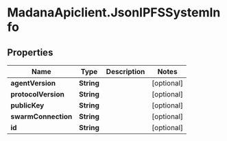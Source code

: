 # MadanaApiclient.JsonIPFSSystemInfo

## Properties

Name | Type | Description | Notes
------------ | ------------- | ------------- | -------------
**agentVersion** | **String** |  | [optional] 
**protocolVersion** | **String** |  | [optional] 
**publicKey** | **String** |  | [optional] 
**swarmConnection** | **String** |  | [optional] 
**id** | **String** |  | [optional] 



